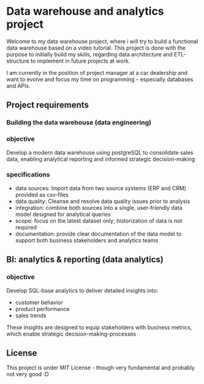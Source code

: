 # Data warehouse and analytics project

Welcome to my data warehouse project, where i will try to build a functional data warehouse based on a video tutorial.
This project is done with the purpose to initially build my skills, regarding data architecture and ETL-structure
to implement in future projects at work. 

I am currently in the position of project manager at a car dealership and want to evolve and focus my time on
programming - especially databases and APIs.

## Project requirements

### Building the data warehouse (data engineering)

### objective
Develop a modern data warehouse using postgreSQL to consolidate sales data, enabling analytical reporting and
informed strategic decision-making

### specifications
- data sources: Import data from two source systems (ERP and CRM) provided as csv-files
- data quality: Cleanse and resolve data quality issues prior to analysis
- integration: combine both sources into a single, user-friendly data model designed for analytical queries
- scope: focus on the latest dataset only; historization of data is not required
- documentation: provide clear documentation of the data model to support both business stakeholders and
  analytics teams

## BI: analytics & reporting (data analytics)

### objective
Develop SQL-base analytics to deliver detailed insights into:
- customer behavior
- product performance
- sales trends

These insights are designed to equip stakeholders with business metrics, which enable strategic decision-making-processes

## License
This project is under MIT License - though very fundamental and probably not very good :D
